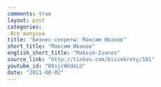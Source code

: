 ```yaml
---
comments: true
layout: post
categories:
-Все выпуски
title: "Бизнес-секреты: Максим Иванов"
short_title: "Максим Иванов"
english_short_title: "Maksim-Ivanov"
source_link: "http://tinkov.com/bizsekrety/101"
youtube_id: "08ijcWUdeLU"
date: "2011-08-02"
---
```


